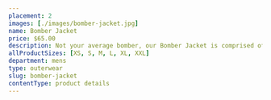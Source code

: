 ```yaml
---
placement: 2
images: [./images/bomber-jacket.jpg]
name: Bomber Jacket
price: $65.00
description: Not your average bomber, our Bomber Jacket is comprised of textures that add that extra something to your outfit. The main body's brushed wool, combined with with the faux leather sleeves and white trim design makes this piece of outerwear an impressive one that's sure to impress.
allProductSizes: [XS, S, M, L, XL, XXL]
department: mens
type: outerwear
slug: bomber-jacket
contentType: product details
---
```

